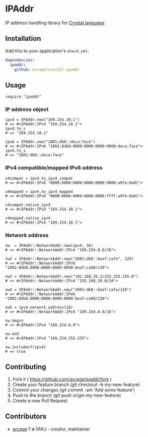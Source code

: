 # IPAddr

IP address handling library for [Crystal language](https://crystal-lang.org).

## Installation

Add this to your application's `shard.yml`:

```yaml
dependencies:
  ipaddr:
    github: arcage/crystal-ipaddr
```

## Usage

```crystal
require "ipaddr"
```

### IP address object

```crystal
ipv4 = IPAddr.new("169.254.10.1")
# => #<IPAddr:IPv4 "169.254.10.1">
ipv4.to_s
# => "169.254.10.1"

ipv6 = IPAddr.new("2001:db8::deca:face")
# => #<IPAddr:IPv6 "2001:0db8:0000:0000:0000:0000:deca:face">
ipv6.to_s
# => "2001:db8::deca:face"
```

### IPv4 compatible/mapped IPv6 address

```crystal
v4compat = ipv4.to_ipv4_compat
# => #<IPAddr:IPv6 "0000:0000:0000:0000:0000:0000:a9fe:0a01">

v4mapped = ipv4.to_ipv4_mapped
# => #<IPAddr:IPv6 "0000:0000:0000:0000:0000:ffff:a9fe:0a01">

v4compat.native_ipv4
# => #<IPAddr:IPv4 "169.254.10.1">

v4mapped.native_ipv4
# => #<IPAddr:IPv4 "169.254.10.1">
```

### Network address

```crystal
nw  = IPAddr::NetworkAddr.new(ipv4, 16)
# => #<IPAddr::NetworkAddr:IPv4 "169.254.0.0/16">

nw2 = IPAddr::NetworkAddr.new("2001:db8::beaf:cafe", 120)
# => #<IPAddr::NetworkAddr:IPv6 "2001:0db8:0000:0000:0000:0000:beaf:ca00/120">

nw3 = IPAddr::NetworkAddr.new("192.168.20.2/255.255.255.0")
# => #<IPAddr::NetworkAddr:IPv4 "192.168.20.0/24">

nw4 = IPAddr::NetworkAddr.new("2001:db8::beaf:cafe/120")
# => #<IPAddr::NetworkAddr:IPv6 "2001:0db8:0000:0000:0000:0000:beaf:ca00/120">

nw5 = ipv4.network_address(16)
# => #<IPAddr::NetworkAddr:IPv4 "169.254.0.0/16">

nw.begin
# => #<IPAddr:IPv4 "169.254.0.0">

nw.end
# => #<IPAddr:IPv4 "169.254.255.255">

nw.includes?(ipv4)
# => true

```
## Contributing

1. Fork it ( https://github.com/arcage/ipaddr/fork )
2. Create your feature branch (git checkout -b my-new-feature)
3. Commit your changes (git commit -am 'Add some feature')
4. Push to the branch (git push origin my-new-feature)
5. Create a new Pull Request

## Contributors

- [arcage](https://github.com/arcage) ʕ·ᴥ·ʔAKJ - creator, maintainer
